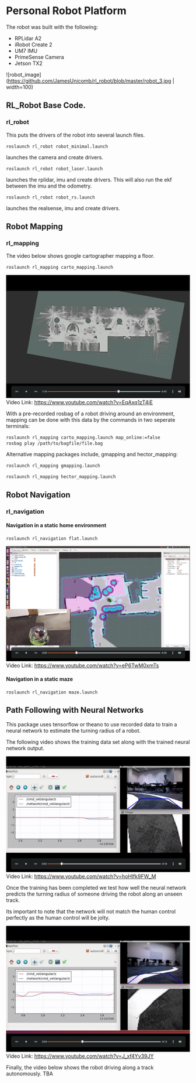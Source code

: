 # Personal Robot Platform
The robot was built with the following:
* RPLidar A2
* iRobot Create 2
* UM7 IMU
* PrimeSense Camera
* Jetson TX2

![robot_image](https://github.com/JamesUnicomb/rl_robot/blob/master/robot_3.jpg | width=100)


## RL_Robot Base Code.

### rl_robot
This puts the drivers of the robot into several launch files.

```
roslaunch rl_robot robot_minimal.launch
```
launches the camera and create drivers.

```
roslaunch rl_robot robot_laser.launch 
```
launches the rplidar, imu and create drivers. This will also run the ekf between the imu and the odometry.

```
roslaunch rl_robot robot_rs.launch
```
launches the realsense, imu and create drivers.

## Robot Mapping
### rl_mapping
The video below shows google cartographer mapping a floor.
```
roslaunch rl_mapping carto_mapping.launch
```

[![Watch the video](https://github.com/JamesUnicomb/rl_robot/blob/master/video_clipping_mapping.png)](https://www.youtube.com/watch?v=EqAxq1zT4jE)
Video Link: https://www.youtube.com/watch?v=EqAxq1zT4jE

With a pre-recorded rosbag of a robot driving around an environment, mapping can be done with this data by the commands in two seperate terminals:
```
roslaunch rl_mapping carto_mapping.launch map_online:=false
rosbag play /path/to/bagfile/file.bag
```

Alternative mapping packages include, gmapping and hector_mapping:
```
roslaunch rl_mapping gmapping.launch
```
```
roslaunch rl_mapping hector_mapping.launch
```


## Robot Navigation
### rl_navigation
#### Navigation in a static home environment
```
roslaunch rl_navigation flat.launch
```

[![Watch the video](https://github.com/JamesUnicomb/rl_robot/blob/master/video_clipping_navigation.png)](https://www.youtube.com/watch?v=eP6TwM0xmTs)
Video Link: https://www.youtube.com/watch?v=eP6TwM0xmTs

#### Navigation in a static maze
```
roslaunch rl_navigation maze.launch
```


## Path Following with Neural Networks
This package uses tensorflow or theano to use recorded data to train a neural network to estimate the turning radius of a robot.

The following video shows the training data set along with the trained neural network output.

[![Watch the video](https://github.com/JamesUnicomb/rl_robot/blob/master/nn_control1.png)](https://www.youtube.com/watch?v=hoHlfk9FW_M)
Video Link: https://www.youtube.com/watch?v=hoHlfk9FW_M

Once the training has been completed we test how well the neural network predicts the turning radius of someone driving the robot along an unseen track.

Its important to note that the network will not match the human control perfectly as the human control will be jolty. 

[![Watch the video](https://github.com/JamesUnicomb/rl_robot/blob/master/nn_control2.png)](https://www.youtube.com/watch?v=J_xf4Yv39JY)
Video Link: https://www.youtube.com/watch?v=J_xf4Yv39JY

Finally, the video below shows the robot driving along a track autonomously. TBA
